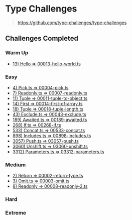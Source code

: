 # Type Challenges

> https://github.com/type-challenges/type-challenges

## Challenges Completed

<!--TableOfContents-->

### Warm Up
- [13) Hello => 00013-hello-world.ts](/0-warm-up/00013-hello-world.ts)

### Easy
- [4) Pick.ts => 00004-pick.ts](/1-easy/00004-pick.ts)
- [7) Readonly.ts => 00007-readonly.ts](/1-easy/00007-readonly.ts)
- [11) Tuple => 00011-tuple-to-object.ts](/1-easy/00011-tuple-to-object.ts)
- [14) First => 00014-first-of-array.ts](/1-easy/00014-first-of-array.ts)
- [18) Tuple => 00018-tuple-length.ts](/1-easy/00018-tuple-length.ts)
- [43) Exclude.ts => 00043-exclude.ts](/1-easy/00043-exclude.ts)
- [189) Awaited.ts => 00189-awaited.ts](/1-easy/00189-awaited.ts)
- [268) If.ts => 00268-if.ts](/1-easy/00268-if.ts)
- [533) Concat.ts => 00533-concat.ts](/1-easy/00533-concat.ts)
- [898) Includes.ts => 00898-includes.ts](/1-easy/00898-includes.ts)
- [3057) Push.ts => 03057-push.ts](/1-easy/03057-push.ts)
- [3060) Unshift.ts => 03060-unshift.ts](/1-easy/03060-unshift.ts)
- [3312) Parameters.ts => 03312-parameters.ts](/1-easy/03312-parameters.ts)

### Medium
- [2) Return => 00002-return-type.ts](/2-medium/00002-return-type.ts)
- [3) Omit.ts => 00003-omit.ts](/2-medium/00003-omit.ts)
- [8) Readonly => 00008-readonly-2.ts](/2-medium/00008-readonly-2.ts)

### Hard

### Extreme

<!--/TableOfContents-->
